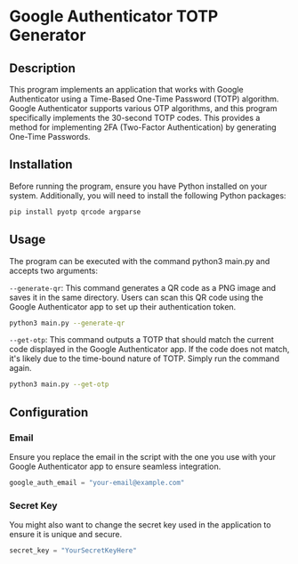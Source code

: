 # Google Authenticator TOTP Generator

## Description

This program implements an application that works with Google Authenticator using a Time-Based One-Time Password (TOTP) algorithm. Google Authenticator supports various OTP algorithms, and this program specifically implements the 30-second TOTP codes. This provides a method for implementing 2FA (Two-Factor Authentication) by generating One-Time Passwords.

## Installation

Before running the program, ensure you have Python installed on your system. Additionally, you will need to install the following Python packages:

```bash
pip install pyotp qrcode argparse

```
## Usage

The program can be executed with the command python3 main.py and accepts two arguments:

```--generate-qr```: This command generates a QR code as a PNG image and saves it in the same directory. Users can scan this QR code using the Google Authenticator app to set up their authentication token.

```bash
python3 main.py --generate-qr
```

```--get-otp```: This command outputs a TOTP that should match the current code displayed in the Google Authenticator app. If the code does not match, it's likely due to the time-bound nature of TOTP. Simply run the command again.

```bash
python3 main.py --get-otp
```
## Configuration

### Email
Ensure you replace the email in the script with the one you use with your Google Authenticator app to ensure seamless integration.

```python
google_auth_email = "your-email@example.com"
```

### Secret Key
You might also want to change the secret key used in the application to ensure it is unique and secure.

```python
secret_key = "YourSecretKeyHere"
```
